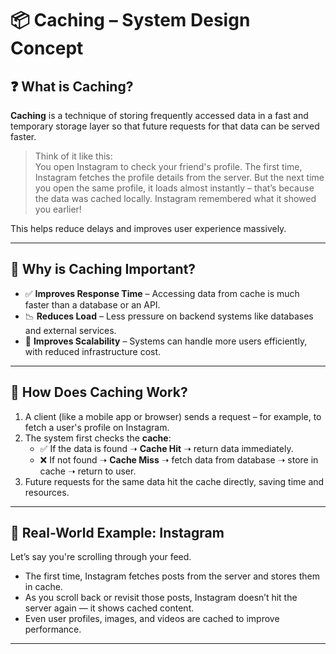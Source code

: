 # 📦 Caching – System Design Concept

## ❓ What is Caching?

**Caching** is a technique of storing frequently accessed data in a fast and temporary storage layer so that future requests for that data can be served faster.

> Think of it like this:  
> You open Instagram to check your friend's profile. The first time, Instagram fetches the profile details from the server. But the next time you open the same profile, it loads almost instantly – that’s because the data was cached locally. Instagram remembered what it showed you earlier!

This helps reduce delays and improves user experience massively.

---

## 🔧 Why is Caching Important?

- ✅ **Improves Response Time** – Accessing data from cache is much faster than a database or an API.
- 📉 **Reduces Load** – Less pressure on backend systems like databases and external services.
- 🚀 **Improves Scalability** – Systems can handle more users efficiently, with reduced infrastructure cost.

---

## 🔂 How Does Caching Work?

1. A client (like a mobile app or browser) sends a request – for example, to fetch a user's profile on Instagram.
2. The system first checks the **cache**:
   - ✅ If the data is found ➝ **Cache Hit** ➝ return data immediately.
   - ❌ If not found ➝ **Cache Miss** ➝ fetch data from database ➝ store in cache ➝ return to user.
3. Future requests for the same data hit the cache directly, saving time and resources.

---

## 🧠 Real-World Example: Instagram

Let’s say you're scrolling through your feed.

- The first time, Instagram fetches posts from the server and stores them in cache.
- As you scroll back or revisit those posts, Instagram doesn’t hit the server again — it shows cached content.
- Even user profiles, images, and videos are cached to improve performance.

---


